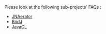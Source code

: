 Please look at the following sub-projects' FAQs :
  * [JNAerator](http://code.google.com/p/jnaerator/wiki/JNAeratorFAQ)
  * [BridJ](http://code.google.com/p/bridj/wiki/FAQ)
  * [JavaCL](http://code.google.com/p/javacl/wiki/FAQ)